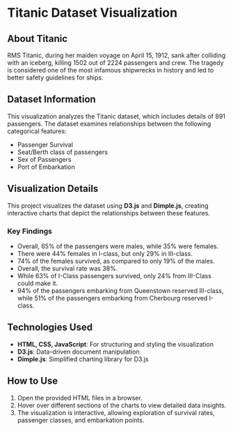 # Titanic Dataset Visualization

## About Titanic
RMS Titanic, during her maiden voyage on April 15, 1912, sank after colliding with an iceberg, killing 1502 out of 2224 passengers and crew. The tragedy is considered one of the most infamous shipwrecks in history and led to better safety guidelines for ships.

## Dataset Information
This visualization analyzes the Titanic dataset, which includes details of 891 passengers. The dataset examines relationships between the following categorical features:
- Passenger Survival
- Seat/Berth class of passengers
- Sex of Passengers
- Port of Embarkation

## Visualization Details
This project visualizes the dataset using **D3.js** and **Dimple.js**, creating interactive charts that depict the relationships between these features. 

### Key Findings
- Overall, 65% of the passengers were males, while 35% were females.
- There were 44% females in I-class, but only 29% in III-class.
- 74% of the females survived, as compared to only 19% of the males.
- Overall, the survival rate was 38%.
- While 63% of I-Class passengers survived, only 24% from III-Class could make it.
- 94% of the passengers embarking from Queenstown reserved III-class, while 51% of the passengers embarking from Cherbourg reserved I-class.

## Technologies Used
- **HTML, CSS, JavaScript**: For structuring and styling the visualization
- **D3.js**: Data-driven document manipulation
- **Dimple.js**: Simplified charting library for D3.js

## How to Use
1. Open the provided HTML files in a browser.
2. Hover over different sections of the charts to view detailed data insights.
3. The visualization is interactive, allowing exploration of survival rates, passenger classes, and embarkation points.

